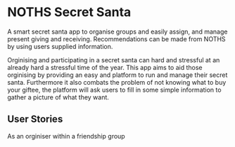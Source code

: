 # NOTHS Secret Santa
A smart secret santa app to organise groups and easily assign, and manage present giving and receiving. Recommendations can be made from NOTHS by using users supplied information.

Orginising and participating in a secret santa can hard and stressful at an already hard a stressful time of the year. This app aims to aid those orginising by providing an easy and platform to run and manage their secret santa. Furthermore it also combats the problem of not knowing what to buy your giftee, the platform will ask users to fill in some simple information to gather a picture of what they want.

## User Stories
As an orginiser within a friendship group
